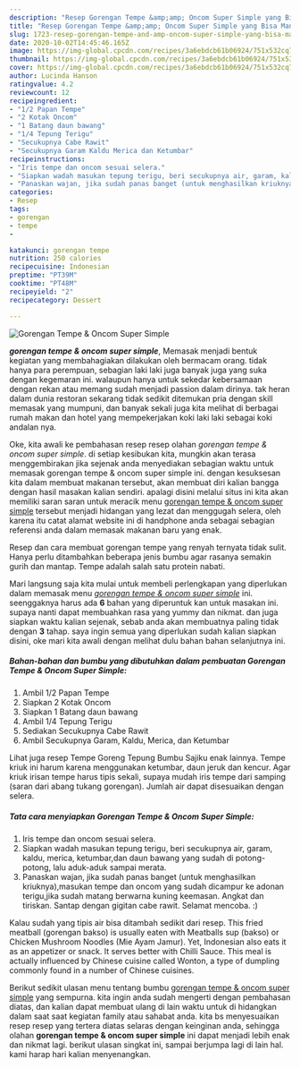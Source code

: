 ```yaml
---
description: "Resep Gorengan Tempe &amp;amp; Oncom Super Simple yang Bisa Manjain Lidah"
title: "Resep Gorengan Tempe &amp;amp; Oncom Super Simple yang Bisa Manjain Lidah"
slug: 1723-resep-gorengan-tempe-and-amp-oncom-super-simple-yang-bisa-manjain-lidah
date: 2020-10-02T14:45:46.165Z
image: https://img-global.cpcdn.com/recipes/3a6ebdcb61b06924/751x532cq70/gorengan-tempe-oncom-super-simple-foto-resep-utama.jpg
thumbnail: https://img-global.cpcdn.com/recipes/3a6ebdcb61b06924/751x532cq70/gorengan-tempe-oncom-super-simple-foto-resep-utama.jpg
cover: https://img-global.cpcdn.com/recipes/3a6ebdcb61b06924/751x532cq70/gorengan-tempe-oncom-super-simple-foto-resep-utama.jpg
author: Lucinda Hanson
ratingvalue: 4.2
reviewcount: 12
recipeingredient:
- "1/2 Papan Tempe"
- "2 Kotak Oncom"
- "1 Batang daun bawang"
- "1/4 Tepung Terigu"
- "Secukupnya Cabe Rawit"
- "Secukupnya Garam Kaldu Merica dan Ketumbar"
recipeinstructions:
- "Iris tempe dan oncom sesuai selera."
- "Siapkan wadah masukan tepung terigu, beri secukupnya air, garam, kaldu, merica, ketumbar,dan daun bawang yang sudah di potong-potong, lalu aduk-aduk sampai merata."
- "Panaskan wajan, jika sudah panas banget (untuk menghasilkan kriuknya),masukan tempe dan oncom yang sudah dicampur ke adonan terigu,jika sudah matang berwarna kuning keemasan. Angkat dan tiriskan. Santap dengan gigitan cabe rawit. Selamat mencoba. :)"
categories:
- Resep
tags:
- gorengan
- tempe
- 

katakunci: gorengan tempe  
nutrition: 250 calories
recipecuisine: Indonesian
preptime: "PT39M"
cooktime: "PT48M"
recipeyield: "2"
recipecategory: Dessert

---
```



![Gorengan Tempe &amp; Oncom Super Simple](https://img-global.cpcdn.com/recipes/3a6ebdcb61b06924/751x532cq70/gorengan-tempe-oncom-super-simple-foto-resep-utama.jpg)

<b><i>gorengan tempe &amp; oncom super simple</i></b>, Memasak menjadi bentuk kegiatan yang membahagiakan dilakukan oleh bermacam orang. tidak hanya para perempuan, sebagian laki laki juga banyak juga yang suka dengan kegemaran ini. walaupun hanya untuk sekedar kebersamaan dengan rekan atau memang sudah menjadi passion dalam dirinya. tak heran dalam dunia restoran sekarang tidak sedikit ditemukan pria dengan skill memasak yang mumpuni, dan banyak sekali juga kita melihat di berbagai rumah makan dan hotel yang mempekerjakan koki laki laki sebagai koki andalan nya.

Oke, kita awali ke pembahasan resep resep olahan <i>gorengan tempe &amp; oncom super simple</i>. di setiap kesibukan kita, mungkin akan terasa menggembirakan jika sejenak anda menyediakan sebagian waktu untuk memasak gorengan tempe &amp; oncom super simple ini. dengan kesuksesan kita dalam membuat makanan tersebut, akan membuat diri kalian bangga dengan hasil masakan kalian sendiri. apalagi disini melalui situs ini kita akan memiliki saran saran untuk meracik menu <u>gorengan tempe &amp; oncom super simple</u> tersebut menjadi hidangan yang lezat dan menggugah selera, oleh karena itu catat alamat website ini di handphone anda sebagai sebagian referensi anda dalam memasak makanan baru yang enak.

Resep dan cara membuat gorengan tempe yang renyah ternyata tidak sulit. Hanya perlu ditambahkan beberapa jenis bumbu agar rasanya semakin gurih dan mantap. Tempe adalah salah satu protein nabati.


Mari langsung saja kita mulai untuk membeli perlengkapan yang diperlukan dalam memasak menu <u><i>gorengan tempe &amp; oncom super simple</i></u> ini. seenggaknya harus ada <b>6</b> bahan yang diperuntuk kan untuk masakan ini. supaya nanti dapat membuahkan rasa yang yummy dan nikmat. dan juga siapkan waktu kalian sejenak, sebab anda akan membuatnya paling tidak dengan <b>3</b> tahap. saya ingin semua yang diperlukan sudah kalian siapkan disini, oke mari kita awali dengan melihat dulu bahan bahan selanjutnya ini.

<!--inarticleads1-->

##### Bahan-bahan dan bumbu yang dibutuhkan dalam pembuatan Gorengan Tempe &amp; Oncom Super Simple:

1. Ambil 1/2 Papan Tempe
1. Siapkan 2 Kotak Oncom
1. Siapkan 1 Batang daun bawang
1. Ambil 1/4 Tepung Terigu
1. Sediakan Secukupnya Cabe Rawit
1. Ambil Secukupnya Garam, Kaldu, Merica, dan Ketumbar


Lihat juga resep Tempe Goreng Tepung Bumbu Sajiku enak lainnya. Tempe kriuk ini harum karena menggunakan ketumbar, daun jeruk dan kencur. Agar kriuk irisan tempe harus tipis sekali, supaya mudah iris tempe dari samping (saran dari abang tukang gorengan). Jumlah air dapat disesuaikan dengan selera. 

<!--inarticleads2-->

##### Tata cara menyiapkan Gorengan Tempe &amp; Oncom Super Simple:

1. Iris tempe dan oncom sesuai selera.
1. Siapkan wadah masukan tepung terigu, beri secukupnya air, garam, kaldu, merica, ketumbar,dan daun bawang yang sudah di potong-potong, lalu aduk-aduk sampai merata.
1. Panaskan wajan, jika sudah panas banget (untuk menghasilkan kriuknya),masukan tempe dan oncom yang sudah dicampur ke adonan terigu,jika sudah matang berwarna kuning keemasan. Angkat dan tiriskan. Santap dengan gigitan cabe rawit. Selamat mencoba. :)


Kalau sudah yang tipis air bisa ditambah sedikit dari resep. This fried meatball (gorengan bakso) is usually eaten with Meatballs sup (bakso) or Chicken Mushroom Noodles (Mie Ayam Jamur). Yet, Indonesian also eats it as an appetizer or snack. It serves better with Chilli Sauce. This meal is actually influenced by Chinese cuisine called Wonton, a type of dumpling commonly found in a number of Chinese cuisines. 

Berikut sedikit ulasan menu tentang bumbu <u>gorengan tempe &amp; oncom super simple</u> yang sempurna. kita ingin anda sudah mengerti dengan pembahasan diatas, dan kalian dapat membuat ulang di lain waktu untuk di hidangkan dalam saat saat kegiatan family atau sahabat anda. kita bs menyesuaikan resep resep yang tertera diatas selaras dengan keinginan anda, sehingga olahan <b>gorengan tempe &amp; oncom super simple</b> ini dapat menjadi lebih enak dan nikmat lagi. berikut ulasan singkat ini, sampai berjumpa lagi di lain hal. kami harap hari kalian menyenangkan.
